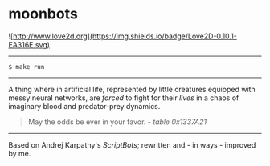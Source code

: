 # moonbots

![http://www.love2d.org](https://img.shields.io/badge/Love2D-0.10.1-EA316E.svg)

---
```
$ make run
```
---

A thing where in artificial life, represented by little creatures equipped with messy neural networks, are *forced* to fight for their *lives* in
a chaos of imaginary blood and predator-prey dynamics.

> May the odds be ever in your favor. - *table 0x1337A21*

---

Based on Andrej Karpathy's *ScriptBots*; rewritten and - in ways - improved by me.
